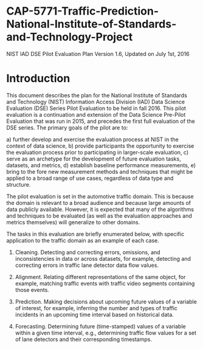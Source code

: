 # CAP-5771-Traffic-Prediction-National-Institute-of-Standards-and-Technology-Project

NIST IAD DSE Pilot Evaluation Plan
Version 1.6, Updated on July 1st, 2016

# Introduction

This document describes the plan for the National Institute of Standards and Technology (NIST) Information
Access Division (IAD) Data Science Evaluation (DSE) Series Pilot Evaluation to be held in
fall 2016. This pilot evaluation is a continuation and extension of the Data Science Pre-Pilot Evaluation
that was run in 2015, and precedes the first full evaluation of the DSE series. The primary goals
of the pilot are to:

a) further develop and exercise the evaluation process at NIST in the context of data science,
b) provide participants the opportunity to exercise the evaluation process prior to participating in
larger-scale evaluation,
c) serve as an archetype for the development of future evaluation tasks, datasets, and metrics,
d) establish baseline performance measurements,
e) bring to the fore new measurement methods and techniques that might be applied to a broad
range of use cases, regardless of data type and structure.

The pilot evaluation is set in the automotive traffic domain. This is because the domain is relevant to
a broad audience and because large amounts of data publicly available. However, it is expected that
many of the algorithms and techniques to be evaluated (as well as the evaluation approaches and
metrics themselves) will generalize to other domains.

The tasks in this evaluation are briefly enumerated below, with specific application to the traffic
domain as an example of each case.

1. Cleaning. Detecting and correcting errors, omissions, and inconsistencies in data or across
datasets, for example, detecting and correcting errors in traffic lane detector data flow values.

2. Alignment. Relating different representations of the same object, for example, matching traffic
events with traffic video segments containing those events.

3. Prediction. Making decisions about upcoming future values of a variable of interest, for example,
inferring the number and types of traffic incidents in an upcoming time interval based on
historical data.

4. Forecasting. Determining future (time-stamped) values of a variable within a given time interval,
e.g., determining traffic flow values for a set of lane detectors and their corresponding
timestamps.
